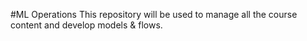 #ML Operations
This repository will be used to manage all the course content and develop models & flows.
